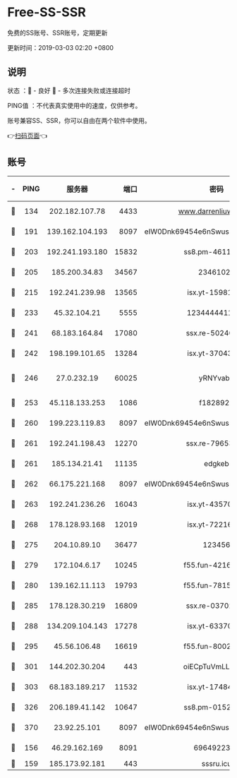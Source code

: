 # Free-SS-SSR

免费的SS账号、SSR账号，定期更新

更新时间：2019-03-03 02:20 +0800

## 说明

状态     ：🙂 - 良好 🙁 - 多次连接失败或连接超时

PING值   ：不代表真实使用中的速度，仅供参考。

账号兼容SS、SSR，你可以自由在两个软件中使用。

👉[扫码页面](https://liesauer.github.io/free-ss-ssr.github.io/)👈

## 账号

|-|PING|服务器|端口|密码|加密方式|区域|
|:----:|:----:|:-----:|-----:|:----:|:----:|:----:|
|🙂|134|202.182.107.78|4433|www.darrenliuwei.com|aes-256-cfb|JP|
|🙂|191|139.162.104.193|8097|eIW0Dnk69454e6nSwuspv9DmS201tQ0D|aes-256-cfb|JP|
|🙂|203|192.241.193.180|15832|ss8.pm-46115453|aes-256-cfb|US|
|🙂|205|185.200.34.83|34567|23461023|aes-256-cfb|US|
|🙂|215|192.241.239.98|13565|isx.yt-15981055|aes-256-cfb|US|
|🙂|233|45.32.104.21|5555|1234444411111|aes-256-cfb|SG|
|🙂|241|68.183.164.84|17080|ssx.re-50240519|aes-256-cfb|US|
|🙂|242|198.199.101.65|13284|isx.yt-37043083|aes-256-cfb|US|
|🙂|246|27.0.232.19|60025|yRNYvabB|xchacha20-ietf-poly1305|HK|
|🙂|253|45.118.133.253|1086|f1828920|aes-256-cfb|SG|
|🙂|260|199.223.119.83|8097|eIW0Dnk69454e6nSwuspv9DmS201tQ0D|aes-256-cfb|US|
|🙂|261|192.241.198.43|12270|ssx.re-79653159|aes-256-cfb|US|
|🙂|261|185.134.21.41|11135|edgkeb|aes-256-cfb|GB|
|🙂|262|66.175.221.168|8097|eIW0Dnk69454e6nSwuspv9DmS201tQ0D|aes-256-cfb|US|
|🙂|263|192.241.236.26|16043|isx.yt-43570413|aes-256-cfb|US|
|🙂|268|178.128.93.168|12019|isx.yt-72216757|aes-256-cfb|SG|
|🙂|275|204.10.89.10|36477|123456|aes-256-cfb|US|
|🙂|279|172.104.6.17|10245|f55.fun-42164913|aes-256-cfb|US|
|🙂|280|139.162.11.113|19793|f55.fun-78151290|aes-256-cfb|SG|
|🙂|285|178.128.30.219|16809|ssx.re-03702185|aes-256-cfb|SG|
|🙂|288|134.209.104.143|17278|isx.yt-63370045|aes-256-cfb|SG|
|🙂|295|45.56.106.48|16619|f55.fun-80021142|aes-256-cfb|US|
|🙂|301|144.202.30.204|443|oiECpTuVmLLxk4Ts|aes-256-cfb|US|
|🙂|303|68.183.189.217|11532|isx.yt-17484658|aes-256-cfb|SG|
|🙂|326|206.189.41.142|10647|ss8.pm-01527155|aes-256-cfb|SG|
|🙂|370|23.92.25.101|8097|eIW0Dnk69454e6nSwuspv9DmS201tQ0D|aes-256-cfb|US|
|🙂|156|46.29.162.169|8091|6964922356|aes-256-cfb|RU|
|🙂|159|185.173.92.181|443|sssru.icu|rc4-md5|RU|
